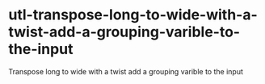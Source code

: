 # utl-transpose-long-to-wide-with-a-twist-add-a-grouping-varible-to-the-input
Transpose long to wide with a twist add a grouping varible to the input 
